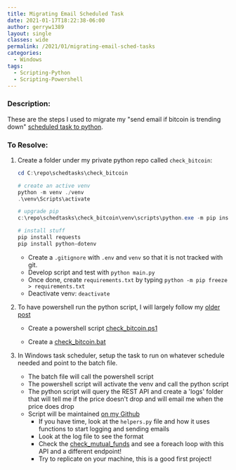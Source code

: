 ```yaml
---
title: Migrating Email Scheduled Task
date: 2021-01-17T18:22:38-06:00
author: gerryw1389
layout: single
classes: wide
permalink: /2021/01/migrating-email-sched-tasks
categories:
  - Windows
tags:
  - Scripting-Python
  - Scripting-Powershell
---
```

<!--more-->

### Description:

These are the steps I used to migrate my "send email if bitcoin is trending down" [scheduled task to python](https://github.com/gerryw1389/python/blob/main/learning/requests/alphavantage-bitcoin.py).

### To Resolve:

1. Create a folder under my private python repo called `check_bitcoin`:

   ```powershell
   cd C:\repo\schedtasks\check_bitcoin
   
   # create an active venv
   python -m venv ./venv
   .\venv\Scripts\activate

   # upgrade pip
   c:\repo\schedtasks\check_bitcoin\venv\scripts\python.exe -m pip install --upgrade pip

   # install stuff
   pip install requests
   pip install python-dotenv
   ```

   - Create a `.gitignore` with `.env` and `venv` so that it is not tracked with git.
   - Develop script and test with `python main.py`
   - Once done, create `requirements.txt` by typing `python -m pip freeze > requirements.txt`
   - Deactivate venv: `deactivate`

2. To have powershell run the python script, I will largely follow my [older post](https://automationadmin.com/2020/02/setup-portable-python-scripts-on-windows)

   - Create a powershell script [check_bitcoin.ps1](https://github.com/gerryw1389/gerryw1389.github.io/blob/main/assets/code/check_bitcoin/check_bitcoin.ps1)

   - Create a [check_bitcoin.bat](https://github.com/gerryw1389/gerryw1389.github.io/blob/main/assets/code/check_bitcoin/check_bitcoin.bat)

3. In Windows task scheduler, setup the task to run on whatever schedule needed and point to the batch file.
   - The batch file will call the powershell script
   - The powershell script will activate the venv and call the python script
   - The python script will query the REST API and create a 'logs' folder that will tell me if the price doesn't drop and will email me when the price does drop
   - Script will be maintained [on my Github](https://github.com/gerryw1389/gerryw1389.github.io/blob/main/assets/code/check_bitcoin)
     - If you have time, look at the `helpers.py` file and how it uses functions to start logging and sending emails
     - Look at the log file to see the format
     - Check the [check_mutual_funds](https://github.com/gerryw1389/gerryw1389.github.io/blob/main/assets/code/check_bitcoin/check_mutual_funds.py) and see a foreach loop with this API and a different endpoint!
     - Try to replicate on your machine, this is a good first project!
